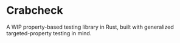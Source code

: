
# Crabcheck

A WIP property-based testing library in Rust, built with generalized targeted-property testing in mind.
